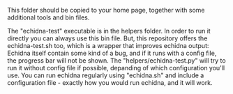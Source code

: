 This folder should be copied to your home page, together with some additional tools and bin files.

The "echidna-test" executable is in the helpers folder.
In order to run it directly you can always use this bin file.
But, this repository offers the echidna-test.sh too, which is a wrapper that improves echidna output:
Echidna itself contain some kind of a bug, and if it runs with a config file, the progress bar will not be shown.
The "helpers/echidna-test.py" will try to run it without config file if possible, depanding of which configuration you'll use.
You can run echidna regularly using "echidna.sh" and include a configuration file - exactly how you would run echidna, and it will work.
